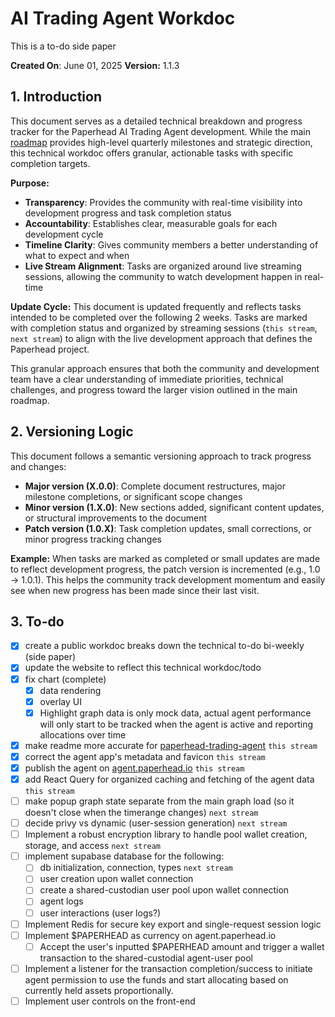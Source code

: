 # AI Trading Agent Workdoc
This is a to-do side paper

  

**Created On**: June 01, 2025
**Version:** 1.1.3

## 1. Introduction

This document serves as a detailed technical breakdown and progress tracker for the Paperhead AI Trading Agent development. While the main [roadmap](README.md#6-roadmap) provides high-level quarterly milestones and strategic direction, this technical workdoc offers granular, actionable tasks with specific completion targets.

**Purpose:**
- **Transparency**: Provides the community with real-time visibility into development progress and task completion status
- **Accountability**: Establishes clear, measurable goals for each development cycle
- **Timeline Clarity**: Gives community members a better understanding of what to expect and when
- **Live Stream Alignment**: Tasks are organized around live streaming sessions, allowing the community to watch development happen in real-time

**Update Cycle:**
This document is updated frequently and reflects tasks intended to be completed over the following 2 weeks. Tasks are marked with completion status and organized by streaming sessions (`this stream`, `next stream`) to align with the live development approach that defines the Paperhead project.

This granular approach ensures that both the community and development team have a clear understanding of immediate priorities, technical challenges, and progress toward the larger vision outlined in the main roadmap.

## 2. Versioning Logic

This document follows a semantic versioning approach to track progress and changes:

- **Major version (X.0.0)**: Complete document restructures, major milestone completions, or significant scope changes
- **Minor version (1.X.0)**: New sections added, significant content updates, or structural improvements to the document  
- **Patch version (1.0.X)**: Task completion updates, small corrections, or minor progress tracking changes

**Example:** When tasks are marked as completed or small updates are made to reflect development progress, the patch version is incremented (e.g., 1.0 → 1.0.1). This helps the community track development momentum and easily see when new progress has been made since their last visit.

## 3. To-do

- [x] create a public workdoc breaks down the technical to-do bi-weekly (side paper)
- [x] update the website to reflect this technical workdoc/todo
- [x] fix chart (complete)
	- [x] data rendering
	- [x] overlay UI
	- [x] Highlight graph data is only mock data, actual agent performance will only start to be tracked when the agent is active and reporting allocations over time
- [x] make readme more accurate for [paperhead-trading-agent](https://github.com/0xpaperhead/paperhead-trading-agent) `this stream`
- [x] correct the agent app's metadata and favicon `this stream`
- [x] publish the agent on [agent.paperhead.io](https://paperhead.io) `this stream`
- [x] add React Query for organized caching and fetching of the agent data `this stream`
- [ ] make popup graph state separate from the main graph load (so it doesn't close when the timerange changes) `next stream`
- [ ] decide privy vs dynamic (user-session generation) `next stream`
- [ ] Implement a robust encryption library to handle pool wallet creation, storage, and access `next stream`
- [ ] implement supabase database for the following:
	- [ ] db initialization, connection, types `next stream`
	- [ ] user creation upon wallet connection
	- [ ] create a shared-custodian user pool upon wallet connection
	- [ ] agent logs
	- [ ] user interactions (user logs?)
- [ ] Implement Redis for secure key export and single-request session logic
- [ ] Implement $PAPERHEAD as currency on agent.paperhead.io
	- [ ] Accept the user's inputted $PAPERHEAD amount and trigger a wallet transaction to the shared-custodial agent-user pool	
- [ ] Implement a listener for the transaction completion/success to initiate agent permission to use the funds and start allocating based on currently held assets proportionally.
- [ ] Implement user controls on the front-end